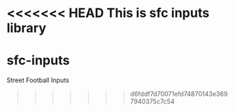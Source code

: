 <<<<<<< HEAD
This is sfc inputs library
=======
# sfc-inputs
Street Football Inputs
>>>>>>> d6fddf7d70071efd74870143e3697940375c7c54
